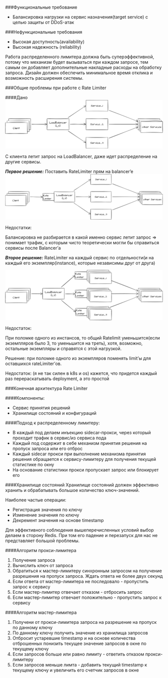 ###Функциональные требование
+ Балансировка нагрузки на сервис назначения(target service) с целью защиты от DDoS-атак

###Нефункциональные требования
+ Высокая доступность(availability)
+ Высокая надежность (reliability)

Работа распределенного лимитера должна быть суперэффективной, потому что механизм будет вызываться при каждом запросе, тем самым он добавляет дополнительные накладные расходы на обработку запроса. Дизайн должен обеспечить минимальное время отклика и возможность расширения системы.

###Общие проблемы при работе с Rate Limiter


####Дано
![diag](src/main/resources/StartDiag.png)

С клиента летит запрос на LoadBalancer, даже идет распределение на другие сервисы.

___Первое решение:___ Поставить RateLimiter прям на balancer’e
 ![diag](src/main/resources/RateLimiter_on_LoadBalancer.png)

Недостатки:

Балансировка не разбирается в какой именно сервис летит запрос => понимает трафик, с которым чисто теоретически могли бы справиться сервисы после Balancer’а

___Второе решение:___ RateLimiter на каждый сервис по отдельности(и на каждый его экземпляр(instance), которые независимы друг от друга)

 ![diag](src/main/resources/RateLimiter_on_Service.png)
 
Недостаток:

При поломке одного из инстансов, то общий Ratelimit уменьшится(если экземпляров было 3, то уменьшится на треть), хотя, возможно, остальные экземпляры и справятся с этой нагрузкой.

Решение: при поломке одного из экземпляров поменять limit’ы для оставшихся rateLimiter’ов. 

Недостаток: (я не так силен в k8s и os) кажется, что придется каждый раз перераскатывать deployment, а это простой

###Конечная архитектура Rate Limiter
	
####Компоненты:
+ Сервис принятия решений
+ Хранилище состояний и конфигураций

####Подход к распределенному лимитеру:
+ В каждый под делаем инъекцию sidecar-прокси, через который проходит трафик в сервис/из сервиса пода
+ Каждый под содержит в себе механизм принятия решения на пропуск запроса или его отброс
+ Каждый sidecar прокси при выполнение механизма принятия решения обращается к сервису-лимитеру для получения текущей статистике по окну
+ На основание статистики прокси пропускает запрос или блокирует его

####Хранилище состояний
Хранилище состояний должен эффективно хранить и обрабатывать большое количество ключ-значений.
	
Наиболее частые операции:

+ Регистрация значения по ключу
+ Изменение значения по ключу
+ Декремент значения на основе timestamp

Для эффективного соблюдения вышеперечисленных условий выбор делаем в сторону Redis. При том его падение и перезапуск для нас не представляет большой проблемы.

####Алгоритм прокси-лимитера
1. Получение запроса
2. Вычислить ключ от запроса
3. Обратиться к мастер-лимитеру синхронным запросом на получение разрешения на пропуск запроса. Ждать ответа не более двух секунд
4. Если ответа от мастер-лимитера не последовало - пропустить запрос к сервису
5. Если мастер-лимитер отвечает отказом - отбросить запрос
6. Если мастер-лимитер отвечает положительно - пропустить запрос к сервису

####Алгоритм мастер-лимитера
1. Получени от прокси-лимитера запроса на разрешение на пропуск по данному ключу
2. По данному ключу получить значение из хранилища запросов
3. Отбросит устаревшие timestamp и на основе количества отброшенных понизить текущее значение запросов в окне по текущему ключу
4. Если запросов больше или равно лимиту - ответить отказом прокси-лимитеру
5. Если запросов меньше лимта - добавить текущий timestamp к текущему ключу и увеличить его счетчик запросов в окне
